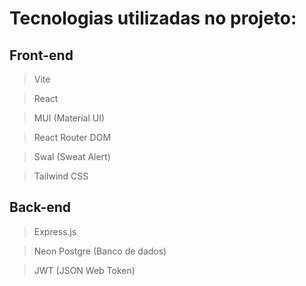 # Tecnologias utilizadas no projeto:

## Front-end
> Vite

> React

> MUI (Material UI)

> React Router DOM

> Swal (Sweat Alert)

> Tailwind CSS

## Back-end
> Express.js

> Neon Postgre (Banco de dados)

> JWT (JSON Web Token)
